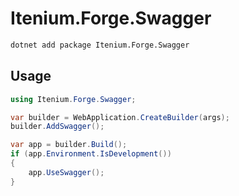 Itenium.Forge.Swagger
=====================

```sh
dotnet add package Itenium.Forge.Swagger
```

## Usage

```cs
using Itenium.Forge.Swagger;

var builder = WebApplication.CreateBuilder(args);
builder.AddSwagger();

var app = builder.Build();
if (app.Environment.IsDevelopment())
{
    app.UseSwagger();
}
```
